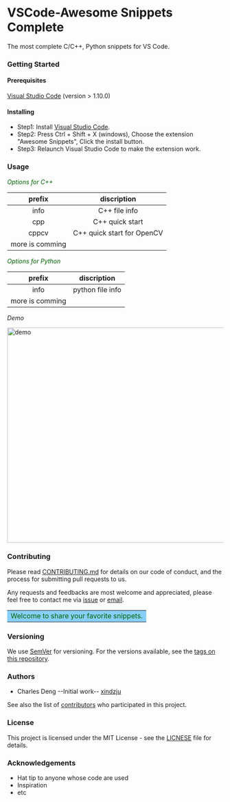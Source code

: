 # VSCode-Awesome Snippets Complete
The most complete C/C++, Python snippets for VS Code.

### Getting Started
#### Prerequisites
[Visual Studio Code](https://code.visualstudio.com/) (version > 1.10.0)

#### Installing
* Step1: Install [Visual Studio Code](https://code.visualstudio.com/).
* Step2: Press Ctrl + Shift + X (windows), Choose the extension "Awesome Snippets", Click the install button.
* Step3: Relaunch Visual Studio Code to make the extension work.

### Usage
<font color=DarkGreen>*Options for C++*</font>

| prefix          | discription                |
| :-------------: | :------------------------: |
| info            | C++ file info              |
| cpp             | C++ quick start            |
| cppcv           | C++ quick start for OpenCV |
| more is comming |

<font color=DarkGreen>*Options for Python*</font>

| prefix          | discription      |
| :-------------: | :--------------: |
| info            | python file info |
| more is comming |

*Demo*

<img src="https://raw.githubusercontent.com/xindzju/vscode-awesome-snippets/master/images/vscdemo.gif" width="650" height="500" alt="demo"/>


### Contributing
Please read [CONTRIBUTING.md]() for details on our code of conduct, and the process for submitting pull requests to us.

Any requests and feedbacks are most welcome and appreciated, please feel free to contact me via [issue](https://github.com/xindzju/vscode-awesome-snippets/issues) or [email](https://github.com/xindzju).

<table><tr><td bgcolor=LightSkyBlue>
<font color=DarkGreen>Welcome to share your favorite snippets.</font></td></tr></table>


### Versioning 
We use [SemVer](https://semver.org/) for versioning. For the versions available, see the [tags on this repository](https://github.com/xindzju/vscode-cppsnippets/tags).

### Authors
* Charles Deng  --Initial work-- [xindzju](https://github.com/xindzju)

See also the list of [contributors](https://github.com/xindzju/vscode-cppsnippets/graphs/contributors) who participated in this project.

### License
This project is licensed under the MIT License - see the [LICNESE](https://github.com/xindzju/vscode-cppsnippets/blob/master/LICENSE) file for details.

### Acknowledgements
* Hat tip to anyone whose code are used
* Inspiration
* etc